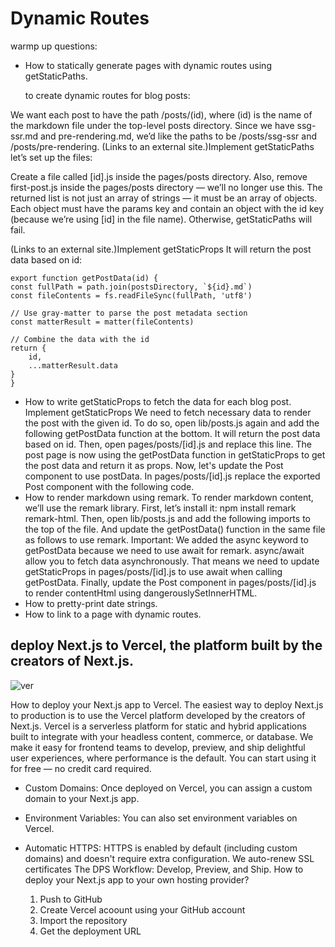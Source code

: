 # Dynamic Routes

warmp up questions:
+ How to statically generate pages with dynamic routes using getStaticPaths.

  to create dynamic routes for blog posts:

We want each post to have the path /posts/(id), where (id) is the name of the markdown file under the top-level posts directory.
Since we have ssg-ssr.md and pre-rendering.md, we’d like the paths to be /posts/ssg-ssr and /posts/pre-rendering.
 (Links to an external site.)Implement getStaticPaths
let’s set up the files:

Create a file called [id].js inside the pages/posts directory.
Also, remove first-post.js inside the pages/posts directory — we’ll no longer use this.
The returned list is not just an array of strings — it must be an array of objects. Each object must have the params key and contain an object with the id key (because we’re using [id] in the file name). Otherwise, getStaticPaths will fail.

 (Links to an external site.)Implement getStaticProps
It will return the post data based on id:

```
export function getPostData(id) {
const fullPath = path.join(postsDirectory, `${id}.md`)
const fileContents = fs.readFileSync(fullPath, 'utf8')

// Use gray-matter to parse the post metadata section
const matterResult = matter(fileContents)

// Combine the data with the id
return {
    id,
    ...matterResult.data
}
}
```
+ How to write getStaticProps to fetch the data for each blog post.
    Implement getStaticProps
    We need to fetch necessary data to render the post with the given id.
    To do so, open lib/posts.js again and add the following getPostData function at the bottom.
    It will return the post data based on id.
    Then, open pages/posts/[id].js and replace this line.
    The post page is now using the getPostData function in getStaticProps to get the post data and return it as props.
    Now, let's update the Post component to use postData. In pages/posts/[id].js replace the exported Post component with the following code.
+ How to render markdown using remark.
    To render markdown content, we’ll use the remark library.
    First, let’s install it: npm install remark remark-html.
    Then, open lib/posts.js and add the following imports to the top of the file.
    And update the getPostData() function in the same file as follows to use remark.
    Important: We added the async keyword to getPostData because we need to use await for remark.
    async/await allow you to fetch data asynchronously.
    That means we need to update getStaticProps in pages/posts/[id].js to use await when calling getPostData.
    Finally, update the Post component in pages/posts/[id].js to render contentHtml using dangerouslySetInnerHTML.
+ How to pretty-print date strings.
+ How to link to a page with dynamic routes.


## deploy Next.js to Vercel, the platform built by the creators of Next.js.
![ver](https://encrypted-tbn0.gstatic.com/images?q=tbn:ANd9GcQOVJiYD2Xy48We4Ht2l9HMuBl6X8qR2KgzGw&usqp=CAU)

How to deploy your Next.js app to Vercel.
The easiest way to deploy Next.js to production is to use the Vercel platform developed by the creators of Next.js.
Vercel is a serverless platform for static and hybrid applications built to integrate with your headless content, commerce, or database. We make it easy for frontend teams to develop, preview, and ship delightful user experiences, where performance is the default. You can start using it for free — no credit card required.

+ Custom Domains: Once deployed on Vercel, you can assign a custom domain to your Next.js app.

+ Environment Variables: You can also set environment variables on Vercel.

+ Automatic HTTPS: HTTPS is enabled by default (including custom domains) and doesn't require extra configuration. We auto-renew SSL certificates
The DPS Workflow: Develop, Preview, and Ship.
How to deploy your Next.js app to your own hosting provider?
   1. Push to GitHub
   2. Create Vercel acoount using your GitHub account
   3. Import the repository
   4. Get the deployment URL